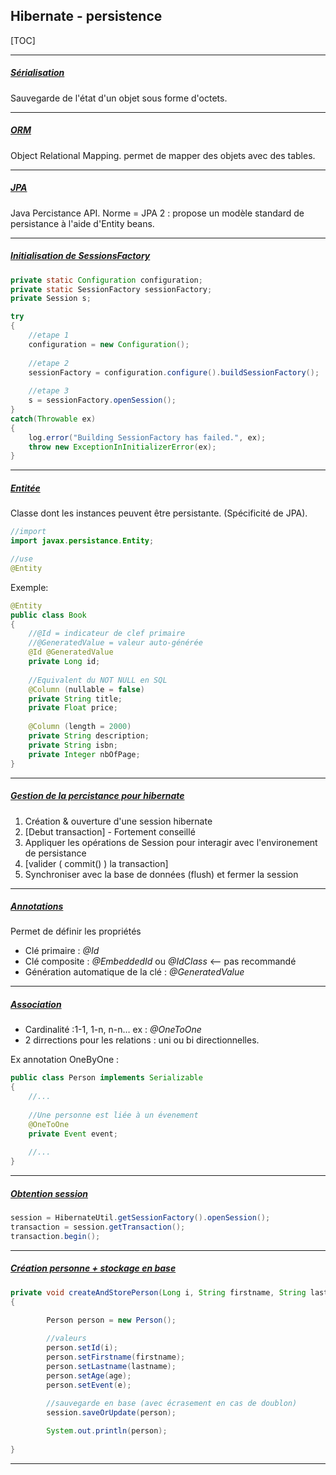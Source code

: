## Hibernate - persistence



[TOC]



------

##### <u>Sérialisation</u>

Sauvegarde de l'état d'un objet sous forme d'octets.

------

##### <u>ORM</u>

Object Relational Mapping. permet de mapper des objets avec des tables.

------

##### <u>JPA</u>

Java Percistance API. Norme = JPA 2 : propose un modèle standard de persistance à l'aide d'Entity beans.

------

##### <u>Initialisation de SessionsFactory</u>

```java
private static Configuration configuration;
private static SessionFactory sessionFactory;
private Session s;

try
{
    //etape 1
    configuration = new Configuration();
    
    //etape 2
    sessionFactory = configuration.configure().buildSessionFactory();
    
    //etape 3
    s = sessionFactory.openSession();
}
catch(Throwable ex)
{
    log.error("Building SessionFactory has failed.", ex);
    throw new ExceptionInInitializerError(ex);
}
```

------

##### <u>Entitée</u>

Classe dont les instances peuvent être persistante. (Spécificité de JPA). 

```java
//import
import javax.persistance.Entity;

//use
@Entity
```



Exemple:

```Java
@Entity
public class Book
{
    //@Id = indicateur de clef primaire
    //@GeneratedValue = valeur auto-générée
    @Id @GeneratedValue
    private Long id;
    
    //Equivalent du NOT NULL en SQL
    @Column (nullable = false)
    private String title;
    private Float price;
   
    @Column (length = 2000)
    private String description;
    private String isbn;
    private Integer nbOfPage;
}
```

------

##### <u>Gestion de la percistance pour hibernate</u>

1. Création & ouverture d'une session hibernate
2. [Debut transaction] - Fortement conseillé
3. Appliquer les opérations de Session pour interagir avec l'environement de persistance
4. [valider ( commit() ) la transaction]
5. Synchroniser avec la base de données (flush) et fermer la session

------

##### <u>Annotations</u>

Permet de définir les propriétés

- Clé primaire : *@Id*
- Clé composite : *@EmbeddedId* ou *@IdClass* <— pas recommandé
- Génération automatique de la clé : *@GeneratedValue*

------

##### <u>Association</u>

- Cardinalité :1-1, 1-n, n-n… ex : *@OneToOne*
- 2 dirrections pour les relations : uni ou bi directionnelles.

Ex annotation OneByOne :

```Java
public class Person implements Serializable
{
	//...
	
	//Une personne est liée à un évenement
	@OneToOne
	private Event event;
	
	//...
}
```



------

##### <u>Obtention session</u>

```Java
session = HibernateUtil.getSessionFactory().openSession();
transaction = session.getTransaction();
transaction.begin();
```

------

##### <u>Création personne + stockage en base</u>

```Java
private void createAndStorePerson(Long i, String firstname, String lastname, int age, Session session)
{

		Person person = new Person();
		
    	//valeurs
		person.setId(i);
		person.setFirstname(firstname);
		person.setLastname(lastname);
		person.setAge(age);
		person.setEvent(e);
    
    	//sauvegarde en base (avec écrasement en cas de doublon)
		session.saveOrUpdate(person);

		System.out.println(person);
		
}
```

------

